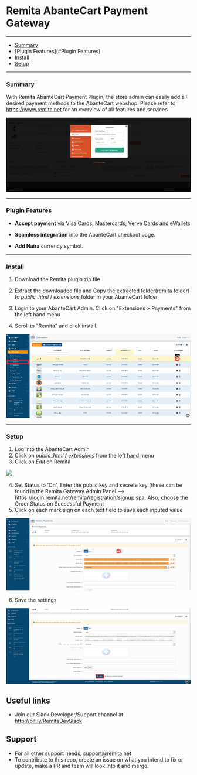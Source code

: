 # Remita AbanteCart Payment Gateway


---
- [Summary](#summary)
- [Plugin Features](#Plugin Features)
- [Install](#Install)
- [Setup](#setup)

---
### Summary

With Remita AbanteCart Payment Plugin, the store admin can easily add all desired payment methods to the AbanteCart webshop. Please refer to https://www.remita.net for an overview of all features and services

![](payment-image.png) 

---

### Plugin Features

*   __Accept payment__ via Visa Cards, Mastercards, Verve Cards and eWallets

* 	__Seamless integration__ into the AbanteCart checkout page.
* 	__Add Naira__ currency symbol.

---


### Install

1. Download the Remita plugin zip file

2. Extract the downloaded file and Copy the extracted folder(remita folder) to *public_html* / *extensions* folder in your AbanteCart folder
3. Login to your AbanteCart Admin. Click on "Extensions > Payments" from the left hand menu
4. Scroll to "Remita" and click install.

![](remita_img2.png) 

---

### Setup

1. Log into the AbanteCart Admin
2. Click on  *public_html* / *extensions* from the left hand menu
3. Click on   *Edit* on Remita

![](remita_img4.png) 

4. Set Status to 'On', Enter the public key and secrete key (these can be found in the Remita Gateway Admin Panel --> https://login.remita.net/remita/registration/signup.spa. Also, choose the Order Status on Successful Payment
5. Click on each mark sign on each text field to save each inputed value

![](remita_img3.png) 

6. Save the settings

![](remita_img5.png) 


## Useful links
* Join our Slack Developer/Support channel at http://bit.ly/RemitaDevSlack
    
## Support
- For all other support needs, support@remita.net
- To contribute to this repo, create an issue on what you intend to fix or update, make a PR and team will look into it and merge.
